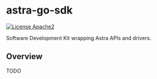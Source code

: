 # astra-go-sdk

[![License Apache2](https://img.shields.io/hexpm/l/plug.svg)](http://www.apache.org/licenses/LICENSE-2.0)

Software Development Kit wrapping Astra APIs and drivers.

## Overview

TODO
